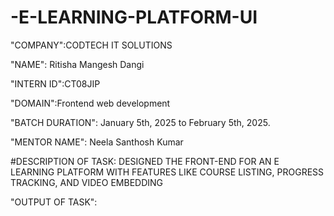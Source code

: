# -E-LEARNING-PLATFORM-UI

"COMPANY":CODTECH IT SOLUTIONS

"NAME": Ritisha Mangesh Dangi

"INTERN ID":CT08JIP

"DOMAIN":Frontend web development

"BATCH DURATION": January 5th, 2025 to February 5th, 2025.

"MENTOR NAME": Neela Santhosh Kumar

#DESCRIPTION OF TASK: DESIGNED THE FRONT-END FOR AN E
LEARNING PLATFORM WITH FEATURES LIKE
 COURSE LISTING, PROGRESS TRACKING,
 AND VIDEO EMBEDDING

"OUTPUT OF TASK": 
